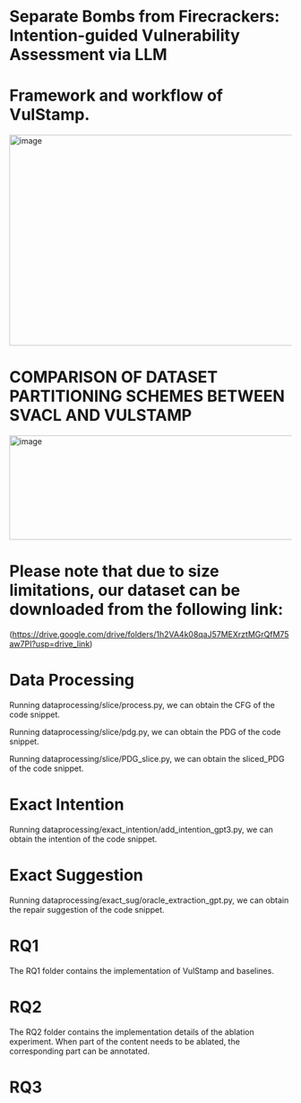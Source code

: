 # Separate Bombs from Firecrackers: Intention-guided Vulnerability Assessment via LLM


# Framework and workflow of VulStamp.
<img width="721" height="376" alt="image" src="https://github.com/user-attachments/assets/19f5bf59-cdb2-4ce5-85a8-83690ecda2bc" />


# COMPARISON OF DATASET PARTITIONING SCHEMES BETWEEN SVACL AND VULSTAMP
<img width="643" height="186" alt="image" src="https://github.com/user-attachments/assets/bf0a3101-d414-4966-b56d-739535f3bb65" />

# Please note that due to size limitations, our dataset can be downloaded from the following link: 
(https://drive.google.com/drive/folders/1h2VA4k08qaJ57MEXrztMGrQfM75aw7PI?usp=drive_link)


# Data Processing
Running dataprocessing/slice/process.py, we can obtain the CFG of the code snippet.

Running dataprocessing/slice/pdg.py, we can obtain the PDG of the code snippet.

Running dataprocessing/slice/PDG_slice.py, we can obtain the sliced_PDG of the code snippet.

# Exact Intention
Running dataprocessing/exact_intention/add_intention_gpt3.py, we can obtain the intention of the code snippet.

# Exact Suggestion
Running dataprocessing/exact_sug/oracle_extraction_gpt.py, we can obtain the repair suggestion of the code snippet.

# RQ1
The RQ1 folder contains the implementation of VulStamp and baselines.

# RQ2
The RQ2 folder contains the implementation details of the ablation experiment. When part of the content needs to be ablated, the corresponding part can be annotated.

# RQ3
